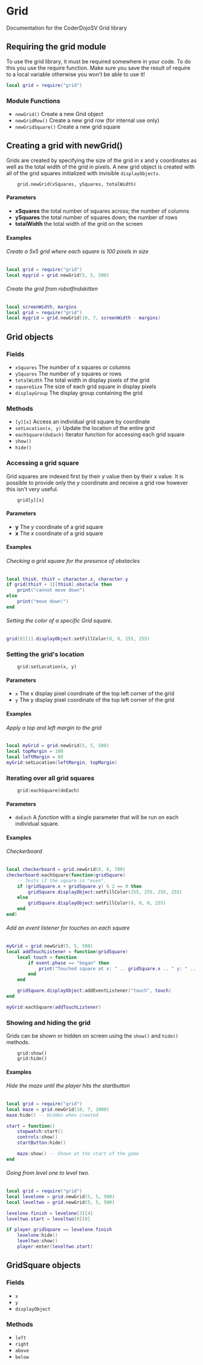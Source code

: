 # Grid

Documentation for the CoderDojoSV Grid library

## Requiring the grid module

To use the grid library, it must be required somewhere in your code. To do
this you use the require function. Make sure you save the result of
require to a local variable otherwise you won't be able to use it!

```lua
local grid = require("grid")
```

### Module Functions

* `newGrid()` Create a new Grid object
* `newGridRow()` Create a new grid row (for internal use only)
* `newGridSquare()` Create a new grid square

## Creating a grid with newGrid()

Grids are created by specifying the size of the grid in x and y
coordinates as well as the total width of the grid in pixels. A new grid object
is created with all of the grid squares initialized with invisible
`displayObjects`.

		grid.newGrid(xSquares, ySquares, totalWidth)

#### Parameters

* __xSquares__ the total number of squares across; the number of columns
* __ySquares__ the total number of squares down; the number of rows
* __totalWidth__ the total width of the grid on the screen

#### Examples

###### Create a 5x5 grid where each square is 100 pixels in size

```lua
local grid = require("grid")
local mygrid = grid.newGrid(5, 5, 500)
```

###### Create the grid from robotfindskitten

```lua
local screenWidth, margins
local grid = require("grid")
local mygrid = grid.newGrid(10, 7, screenWidth - margins)
```

## Grid objects

### Fields

* `xSquares` The number of x squares or columns
* `ySquares` The number of y squares or rows
* `totalWidth` The total width in display pixels of the grid
* `squareSize` The size of each grid square in display pixels
* `displayGroup` The display group containing the grid

### Methods

* `[y][x]` Access an individual grid square by coordinate
* `setLocation(x, y)` Update the location of the entire grid
* `eachSquare(doEach)` Iterator function for accessing each grid square
* `show()`
* `hide()`

### Accessing a grid square

Grid squares are indexed first by their *y* value then by their *x* value.
It is possible to provide only the *y* coordinate and receive a grid row
however this isn't very useful.

		grid[y][x]

#### Parameters

* __y__ The *y* coordinate of a grid square
* __x__ The *x* coordinate of a grid square

#### Examples

###### Checking a grid square for the presence of obstacles

```lua
local thisX, thisY = character.x, character.y
if grid[thisY + 1][thisX].obstacle then
	print("cannot move down")
else
	print("move down!")
end	
```

###### Setting the color of a specific Grid square.

```lua
grid[0][1].displayObject:setFillColor(0, 0, 255, 255)
```

### Setting the grid's location

		grid:setLocation(x, y)

#### Parameters

* `x` The x display pixel coordinate of the top left corner of the grid
* `y` The y display pixel coordinate of the top left corner of the grid

#### Examples

###### Apply a top and left margin to the grid

```lua
local myGrid = grid.newGrid(5, 5, 500)
local topMargin = 100
local leftMargin = 80
myGrid:setLocation(leftMargin, topMargin)
```

### Iterating over all grid squares

		grid:eachSquare(doEach)

#### Parameters

* `doEach` A *function* with a single parameter that will be run on each
individual square.

#### Examples

###### Checkerboard

```lua
local checkerboard = grid.newGrid(8, 8, 700)
checkerboard:eachSquare(function(gridSquare)
	-- Tests if the square is "even".
	if (gridSquare.x + gridSquare.y) % 2 == 0 then
		gridSquare.displayObject:setFillColor(255, 255, 255, 255)
	else
		gridSquare.displayObject:setFillColor(0, 0, 0, 255)
	end
end)
```

###### Add an event listener for touches on each square

```lua
myGrid = grid.newGrid(5, 5, 500)
local addTouchListener = function(gridSquare)
	local touch = function
		if event.phase == "began" then
			print("Touched square at x: " .. gridSquare.x .. " y: " .. gridSquare.y)
		end
	end

	gridSquare.displayObject:addEventListener("touch", touch)
end

myGrid:eachSquare(addTouchListener)
```

### Showing and hiding the grid

Grids can be shown or hidden on screen using the `show()` and `hide()` methods.

		grid:show()
		grid:hide()

#### Examples

###### Hide the maze until the player hits the startbutton

```lua
local grid = require("grid")
local maze = grid.newGrid(10, 7, 1000)
maze:hide() -- Hidden when created

start = function()
	stopwatch:start()
	controls:show()
	startButton:hide()

	maze:show() -- Shown at the start of the game
end
```

###### Going from level one to level two.

```lua
local grid = require("grid")
local levelone = grid.newGrid(5, 5, 500)
local leveltwo = grid.newGrid(5, 5, 500)

levelone.finish = levelone[3][4]
leveltwo.start = leveltwo[0][0]

if player.gridSquare == levelone.finish
	levelone:hide()
	leveltwo:show()
	player:enter(leveltwo.start)
```
## GridSquare objects

### Fields

* `x`
* `y`
* `displayObject`

### Methods

* `left`
* `right`
* `above`
* `below`


